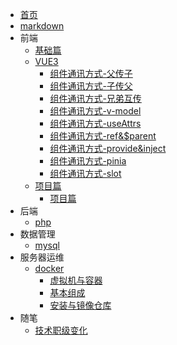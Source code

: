 * [首页](/)
* [markdown](/markdown.md)
* 前端
  * [基础篇](/front/base/index.md)
  * [VUE3](/front/vue3/index.md)
    * [组件通讯方式-父传子](/front/vue3/props.md)
    * [组件通讯方式-子传父](/front/vue3/event.md)
    * [组件通讯方式-兄弟互传](/front/vue3/bus.md)
    * [组件通讯方式-v-model](/front/vue3/v-model.md)
    * [组件通讯方式-useAttrs](/front/vue3/useAttrs.md)
    * [组件通讯方式-ref&$parent](/front/vue3/ref.md)
    * [组件通讯方式-provide&inject](/front/vue3/provide.md)
    * [组件通讯方式-pinia](/front/vue3/pinia.md)
    * [组件通讯方式-slot](/front/vue3/slot.md)
  * [项目篇](/front/project/index.md)
    * [项目篇](/front/project/index.md)
* 后端
  * [php](/backend/php/index.md)
* 数据管理
  * [mysql](/database/mysql/index.md)
* 服务器运维
  * [docker](/server/docker/index.md)
    * [虚拟机与容器](/server/docker/vmAndContainer.md)
    * [基本组成](/server/docker/base.md)
    * [安装与镜像仓库](/server/docker/install.md)
* 随笔
  * [技术职级变化](/other/coder.md)
 